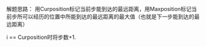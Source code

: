 解题思路：
用Curposition标记当前步能到达的最远距离，用Maxposition标记当前步所可以经历的位置中所能到达的最远距离的最大值（也就是下一步能到达的最远距离）

i == Curposition时将步数+1.